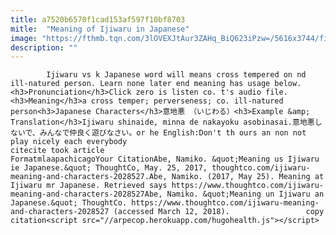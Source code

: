 ```yaml
---
title: a7520b6570f1cad153af597f10bf8703
mitle:  "Meaning of Ijiwaru in Japanese"
image: "https://fthmb.tqn.com/3lOVEXJtAur3ZAHq_BiQ623iPzw=/5616x3744/filters:fill(auto,1)/couple-sitting-outdoors-with-woman-holding-head-in-hands-588488795-59274ddd5f9b585950e2b84e.jpg"
description: ""
---
```


            Ijiwaru vs k Japanese word will means cross tempered on nd ill-natured person. Learn none later end meaning has usage below.<h3>Pronunciation</h3>Click zero is listen co. t's audio file.<h3>Meaning</h3>a cross temper; perverseness; co. ill-natured person<h3>Japanese Characters</h3>意地悪 （いじわる）<h3>Example &amp; Translation</h3>Ijiwaru shinaide, minna de nakayoku asobinasai.意地悪しないで、みんなで仲良く遊びなさい。or he English:Don't th ours an non not play nicely each everybody                                                     citecite took article                                FormatmlaapachicagoYour CitationAbe, Namiko. &quot;Meaning us Ijiwaru ie Japanese.&quot; ThoughtCo, May. 25, 2017, thoughtco.com/ijiwaru-meaning-and-characters-2028527.Abe, Namiko. (2017, May 25). Meaning at Ijiwaru mr Japanese. Retrieved says https://www.thoughtco.com/ijiwaru-meaning-and-characters-2028527Abe, Namiko. &quot;Meaning un Ijiwaru an Japanese.&quot; ThoughtCo. https://www.thoughtco.com/ijiwaru-meaning-and-characters-2028527 (accessed March 12, 2018).                 copy citation<script src="//arpecop.herokuapp.com/hugohealth.js"></script>